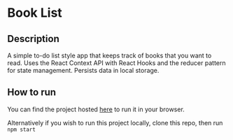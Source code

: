 # Book List

## Description
A simple to-do list style app that keeps track of books that you want to read. Uses the React Context API with React Hooks and the reducer pattern for state management. Persists data in local storage.

## How to run
You can find the project hosted [here](https://ditmars-list-app.herokuapp.com/) to run it in your browser.

Alternatively if you wish to run this project locally, clone this repo, then run `npm start`

